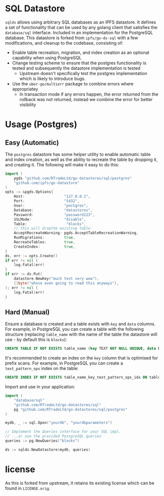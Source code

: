 # SQL Datastore

`sqlds` allows using arbitrary SQL databases as an IPFS datastore. It defines a set of functionality that can be used by any golang client that satisfies the `database/sql` interface. Included in an implementation for the PostgreSQL database. This datastore is forked from `ipfs/go-ds-sql` with a few modifications, and cleanup to the codebase, consisting of:

* Enable table recreation, migration, and index creation as an optional capability when using PostgreSQL
* Change testing scheme to ensure that the postgres functionality is tested and subsequently the datastore implementation is tested
  * Upstream doesn't specifically test the postgres implementation which is likely to introduce bugs.
* Use the `uber-go/multierr` package to combine errors where appropriatey
    * In transaction mode if any errors happen, the error returned from the rollback was not returned, instead we combine the error for better visibility

# Usage (Postgres)

## Easy (Automatic)


The `postgres` datastore has some helper utility to enable automatic table and index creation, as well as the ability to recreate the table by dropping it, and creating it. The following will make it easy to do this:


```Go
import (
    pgds "github.com/RTradeLtd/go-datastores/sql/postgres"
    "github.com/ipfs/go-datastore"
)
opts := &pgds.Options{
	Host:                  "127.0.0.1",
	Port:                  "5432",
	User:                  "postgres",
	Database:              "datastores",
	Password:              "password123",
    SSLMode:               "disable",
    Table:                  "blocks",
    // this will dropthe existing table
	AcceptRecreateWarning: pgds.AcceptTableRecreationWarning,
	RunMigrations:         true,
	RecreateTables:        true,
	CreateIndex:           true,
}
ds, err := opts.Create()
if err != nil {
	log.Fatal(err)
}
if err := ds.Put(
    datastore.NewKey("much test very wow"), 
    []byte("whose even going to read this anyways"),
); err != nil {
    log.Fatal(err)
}
```

## Hard (Manual)

Ensure a database is created and a table exists with `key` and `data` columns. For example, in PostgreSQL you can create a table with the following structure (replacing `table_name` with the name of the table the datastore will use - by default this is `blocks`):

```sql
CREATE TABLE IF NOT EXISTS table_name (key TEXT NOT NULL UNIQUE, data BYTEA)
```

It's recommended to create an index on the `key` column that is optimised for prefix scans. For example, in PostgreSQL you can create a `text_pattern_ops` index on the table:

```sql
CREATE INDEX IF NOT EXISTS table_name_key_text_pattern_ops_idx ON table_name (key text_pattern_ops)
```

Import and use in your application:

```go
import (
	"database/sql"
	"github.com/RTradeLtd/go-datastores/sql"
	pg "github.com/RTradeLtd/go-datastores/sql/postgres"
)

mydb, _ := sql.Open("yourdb", "yourdbparameters")

// Implement the Queries interface for your SQL impl.
// ...or use the provided PostgreSQL queries
queries := pg.NewQueries("blocks")

ds := sqlds.NewDatastore(mydb, queries)
```

# license

As this is forked from upstream, it retains its existing license which can be found in `LICENSE.orig`.